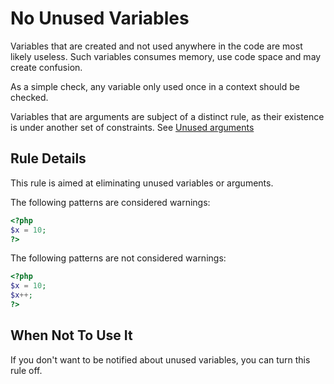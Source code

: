 <!-- Good Practices -->
# No Unused Variables

Variables that are created and not used anywhere in the code are most likely useless. Such variables consumes memory, use code space and may create confusion.

As a simple check, any variable only used once in a context should be checked. 

Variables that are arguments are subject of a distinct rule, as their existence is under another set of constraints. See <a href="unused-arguments.md">Unused arguments</a>

## Rule Details

This rule is aimed at eliminating unused variables or arguments.

The following patterns are considered warnings:

```php
<?php
$x = 10; 
?>
```

The following patterns are not considered warnings:

```php
<?php
$x = 10;
$x++;
?>
```

<!--
### Options
-->
## When Not To Use It

If you don't want to be notified about unused variables, you can turn this rule off.
